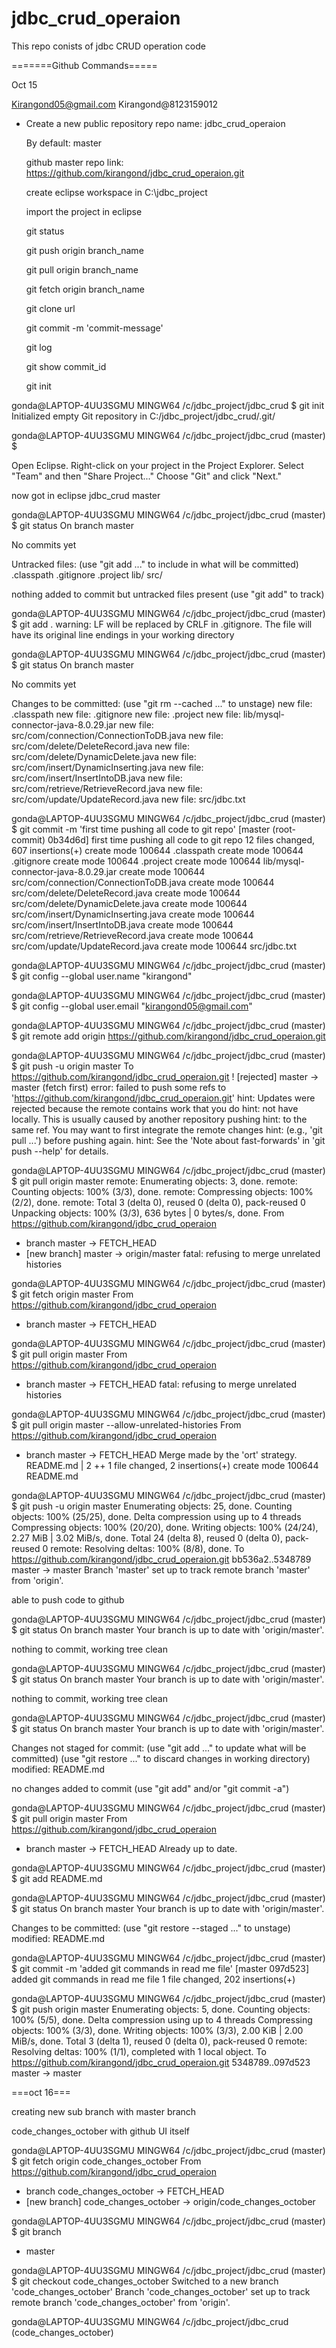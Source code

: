 # jdbc_crud_operaion
This repo conists of jdbc CRUD operation code


=======Github Commands=====



Oct 15 

Kirangond05@gmail.com 
Kirangond@8123159012



 - Create a new public repository
   repo name: jdbc_crud_operaion
   
   By default: master
   
   github master repo link: https://github.com/kirangond/jdbc_crud_operaion.git
   
   create eclipse workspace in C:\jdbc_project
   
   import the project in eclipse 
   
   
   git status
   
   git push origin branch_name
   
   git pull origin branch_name
   
   git fetch origin branch_name
   
   git clone url
   
   git commit -m 'commit-message'
   
   git log
   
   git show commit_id
   
   git init
   
   
gonda@LAPTOP-4UU3SGMU MINGW64 /c/jdbc_project/jdbc_crud
$ git init
Initialized empty Git repository in C:/jdbc_project/jdbc_crud/.git/

gonda@LAPTOP-4UU3SGMU MINGW64 /c/jdbc_project/jdbc_crud (master)
$

Open Eclipse.
Right-click on your project in the Project Explorer.
Select "Team" and then "Share Project..."
Choose "Git" and click "Next."

now got in eclipse 
  jdbc_crud master 
  
gonda@LAPTOP-4UU3SGMU MINGW64 /c/jdbc_project/jdbc_crud (master)
$ git status
On branch master

No commits yet

Untracked files:
  (use "git add <file>..." to include in what will be committed)
        .classpath
        .gitignore
        .project
        lib/
        src/

nothing added to commit but untracked files present (use "git add" to track)


gonda@LAPTOP-4UU3SGMU MINGW64 /c/jdbc_project/jdbc_crud (master)
$ git add .
warning: LF will be replaced by CRLF in .gitignore.
The file will have its original line endings in your working directory

gonda@LAPTOP-4UU3SGMU MINGW64 /c/jdbc_project/jdbc_crud (master)
$ git status
On branch master

No commits yet

Changes to be committed:
  (use "git rm --cached <file>..." to unstage)
        new file:   .classpath
        new file:   .gitignore
        new file:   .project
        new file:   lib/mysql-connector-java-8.0.29.jar
        new file:   src/com/connection/ConnectionToDB.java
        new file:   src/com/delete/DeleteRecord.java
        new file:   src/com/delete/DynamicDelete.java
        new file:   src/com/insert/DynamicInserting.java
        new file:   src/com/insert/InsertIntoDB.java
        new file:   src/com/retrieve/RetrieveRecord.java
        new file:   src/com/update/UpdateRecord.java
        new file:   src/jdbc.txt


gonda@LAPTOP-4UU3SGMU MINGW64 /c/jdbc_project/jdbc_crud (master)
$ git commit -m 'first time pushing all code to git repo'
[master (root-commit) 0b34d6d] first time pushing all code to git repo
 12 files changed, 607 insertions(+)
 create mode 100644 .classpath
 create mode 100644 .gitignore
 create mode 100644 .project
 create mode 100644 lib/mysql-connector-java-8.0.29.jar
 create mode 100644 src/com/connection/ConnectionToDB.java
 create mode 100644 src/com/delete/DeleteRecord.java
 create mode 100644 src/com/delete/DynamicDelete.java
 create mode 100644 src/com/insert/DynamicInserting.java
 create mode 100644 src/com/insert/InsertIntoDB.java
 create mode 100644 src/com/retrieve/RetrieveRecord.java
 create mode 100644 src/com/update/UpdateRecord.java
 create mode 100644 src/jdbc.txt


gonda@LAPTOP-4UU3SGMU MINGW64 /c/jdbc_project/jdbc_crud (master)
$ git config --global user.name "kirangond"

gonda@LAPTOP-4UU3SGMU MINGW64 /c/jdbc_project/jdbc_crud (master)
$ git config --global user.email "kirangond05@gmail.com"

gonda@LAPTOP-4UU3SGMU MINGW64 /c/jdbc_project/jdbc_crud (master)
$ git remote add origin https://github.com/kirangond/jdbc_crud_operaion.git


gonda@LAPTOP-4UU3SGMU MINGW64 /c/jdbc_project/jdbc_crud (master)
$ git push -u origin master
To https://github.com/kirangond/jdbc_crud_operaion.git
 ! [rejected]        master -> master (fetch first)
error: failed to push some refs to 'https://github.com/kirangond/jdbc_crud_operaion.git'
hint: Updates were rejected because the remote contains work that you do
hint: not have locally. This is usually caused by another repository pushing
hint: to the same ref. You may want to first integrate the remote changes
hint: (e.g., 'git pull ...') before pushing again.
hint: See the 'Note about fast-forwards' in 'git push --help' for details.

gonda@LAPTOP-4UU3SGMU MINGW64 /c/jdbc_project/jdbc_crud (master)
$ git pull origin master
remote: Enumerating objects: 3, done.
remote: Counting objects: 100% (3/3), done.
remote: Compressing objects: 100% (2/2), done.
remote: Total 3 (delta 0), reused 0 (delta 0), pack-reused 0
Unpacking objects: 100% (3/3), 636 bytes | 0 bytes/s, done.
From https://github.com/kirangond/jdbc_crud_operaion
 * branch            master     -> FETCH_HEAD
 * [new branch]      master     -> origin/master
fatal: refusing to merge unrelated histories


gonda@LAPTOP-4UU3SGMU MINGW64 /c/jdbc_project/jdbc_crud (master)
$ git fetch origin master
From https://github.com/kirangond/jdbc_crud_operaion
 * branch            master     -> FETCH_HEAD


gonda@LAPTOP-4UU3SGMU MINGW64 /c/jdbc_project/jdbc_crud (master)
$ git pull origin master
From https://github.com/kirangond/jdbc_crud_operaion
 * branch            master     -> FETCH_HEAD
fatal: refusing to merge unrelated histories

gonda@LAPTOP-4UU3SGMU MINGW64 /c/jdbc_project/jdbc_crud (master)
$ git pull origin master --allow-unrelated-histories
From https://github.com/kirangond/jdbc_crud_operaion
 * branch            master     -> FETCH_HEAD
Merge made by the 'ort' strategy.
 README.md | 2 ++
 1 file changed, 2 insertions(+)
 create mode 100644 README.md

gonda@LAPTOP-4UU3SGMU MINGW64 /c/jdbc_project/jdbc_crud (master)
$ git push -u origin master
Enumerating objects: 25, done.
Counting objects: 100% (25/25), done.
Delta compression using up to 4 threads
Compressing objects: 100% (20/20), done.
Writing objects: 100% (24/24), 2.27 MiB | 3.02 MiB/s, done.
Total 24 (delta 8), reused 0 (delta 0), pack-reused 0
remote: Resolving deltas: 100% (8/8), done.
To https://github.com/kirangond/jdbc_crud_operaion.git
   bb536a2..5348789  master -> master
Branch 'master' set up to track remote branch 'master' from 'origin'.

able to push code to github 

gonda@LAPTOP-4UU3SGMU MINGW64 /c/jdbc_project/jdbc_crud (master)
$ git status
On branch master
Your branch is up to date with 'origin/master'.

nothing to commit, working tree clean


gonda@LAPTOP-4UU3SGMU MINGW64 /c/jdbc_project/jdbc_crud (master)
$ git status
On branch master
Your branch is up to date with 'origin/master'.

nothing to commit, working tree clean

gonda@LAPTOP-4UU3SGMU MINGW64 /c/jdbc_project/jdbc_crud (master)
$ git status
On branch master
Your branch is up to date with 'origin/master'.

Changes not staged for commit:
  (use "git add <file>..." to update what will be committed)
  (use "git restore <file>..." to discard changes in working directory)
        modified:   README.md

no changes added to commit (use "git add" and/or "git commit -a")

gonda@LAPTOP-4UU3SGMU MINGW64 /c/jdbc_project/jdbc_crud (master)
$ git pull origin master
From https://github.com/kirangond/jdbc_crud_operaion
 * branch            master     -> FETCH_HEAD
Already up to date.

gonda@LAPTOP-4UU3SGMU MINGW64 /c/jdbc_project/jdbc_crud (master)
$ git add README.md

gonda@LAPTOP-4UU3SGMU MINGW64 /c/jdbc_project/jdbc_crud (master)
$ git status
On branch master
Your branch is up to date with 'origin/master'.

Changes to be committed:
  (use "git restore --staged <file>..." to unstage)
        modified:   README.md


gonda@LAPTOP-4UU3SGMU MINGW64 /c/jdbc_project/jdbc_crud (master)
$ git commit -m 'added git commands in read me file'
[master 097d523] added git commands in read me file
 1 file changed, 202 insertions(+)

gonda@LAPTOP-4UU3SGMU MINGW64 /c/jdbc_project/jdbc_crud (master)
$ git push origin master
Enumerating objects: 5, done.
Counting objects: 100% (5/5), done.
Delta compression using up to 4 threads
Compressing objects: 100% (3/3), done.
Writing objects: 100% (3/3), 2.00 KiB | 2.00 MiB/s, done.
Total 3 (delta 1), reused 0 (delta 0), pack-reused 0
remote: Resolving deltas: 100% (1/1), completed with 1 local object.
To https://github.com/kirangond/jdbc_crud_operaion.git
   5348789..097d523  master -> master
   
===oct 16===

creating new sub branch with master branch

 code_changes_october with github UI itself
   


gonda@LAPTOP-4UU3SGMU MINGW64 /c/jdbc_project/jdbc_crud (master)
$ git fetch origin code_changes_october
From https://github.com/kirangond/jdbc_crud_operaion
 * branch            code_changes_october -> FETCH_HEAD
 * [new branch]      code_changes_october -> origin/code_changes_october

gonda@LAPTOP-4UU3SGMU MINGW64 /c/jdbc_project/jdbc_crud (master)
$ git branch
* master

gonda@LAPTOP-4UU3SGMU MINGW64 /c/jdbc_project/jdbc_crud (master)
$ git checkout code_changes_october
Switched to a new branch 'code_changes_october'
Branch 'code_changes_october' set up to track remote branch 'code_changes_october' from 'origin'.

gonda@LAPTOP-4UU3SGMU MINGW64 /c/jdbc_project/jdbc_crud (code_changes_october)


